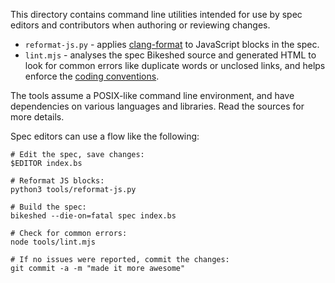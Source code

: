 This directory contains command line utilities intended for use by spec editors and contributors when authoring or reviewing changes.

- `reformat-js.py` - applies [clang-format](https://clang.llvm.org/docs/ClangFormat.html) to JavaScript blocks in the spec.
- `lint.mjs` - analyses the spec Bikeshed source and generated HTML to look for common errors like duplicate words or unclosed links, and helps enforce the [coding conventions](../docs/SpecCodingConventions.md).

The tools assume a POSIX-like command line environment, and have dependencies on various languages and libraries. Read the sources for more details.

Spec editors can use a flow like the following:

```
# Edit the spec, save changes:
$EDITOR index.bs

# Reformat JS blocks:
python3 tools/reformat-js.py

# Build the spec:
bikeshed --die-on=fatal spec index.bs

# Check for common errors:
node tools/lint.mjs

# If no issues were reported, commit the changes:
git commit -a -m "made it more awesome"
```
